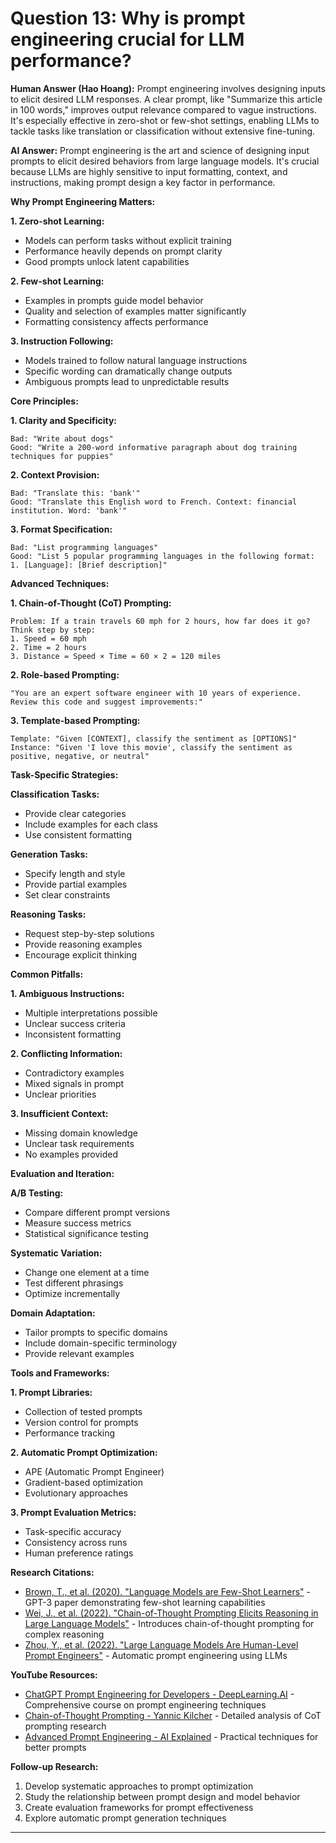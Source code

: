# Question 13: Why is prompt engineering crucial for LLM performance?

**Human Answer (Hao Hoang):**
Prompt engineering involves designing inputs to elicit desired LLM responses. A clear prompt, like "Summarize this article in 100 words," improves output relevance compared to vague instructions. It's especially effective in zero-shot or few-shot settings, enabling LLMs to tackle tasks like translation or classification without extensive fine-tuning.

**AI Answer:**
Prompt engineering is the art and science of designing input prompts to elicit desired behaviors from large language models. It's crucial because LLMs are highly sensitive to input formatting, context, and instructions, making prompt design a key factor in performance.

**Why Prompt Engineering Matters:**

**1. Zero-shot Learning:**
- Models can perform tasks without explicit training
- Performance heavily depends on prompt clarity
- Good prompts unlock latent capabilities

**2. Few-shot Learning:**
- Examples in prompts guide model behavior
- Quality and selection of examples matter significantly
- Formatting consistency affects performance

**3. Instruction Following:**
- Models trained to follow natural language instructions
- Specific wording can dramatically change outputs
- Ambiguous prompts lead to unpredictable results

**Core Principles:**

**1. Clarity and Specificity:**
```
Bad: "Write about dogs"
Good: "Write a 200-word informative paragraph about dog training techniques for puppies"
```

**2. Context Provision:**
```
Bad: "Translate this: 'bank'"
Good: "Translate this English word to French. Context: financial institution. Word: 'bank'"
```

**3. Format Specification:**
```
Bad: "List programming languages"
Good: "List 5 popular programming languages in the following format:
1. [Language]: [Brief description]"
```

**Advanced Techniques:**

**1. Chain-of-Thought (CoT) Prompting:**
```
Problem: If a train travels 60 mph for 2 hours, how far does it go?
Think step by step:
1. Speed = 60 mph
2. Time = 2 hours  
3. Distance = Speed × Time = 60 × 2 = 120 miles
```

**2. Role-based Prompting:**
```
"You are an expert software engineer with 10 years of experience. 
Review this code and suggest improvements:"
```

**3. Template-based Prompting:**
```
Template: "Given [CONTEXT], classify the sentiment as [OPTIONS]"
Instance: "Given 'I love this movie', classify the sentiment as positive, negative, or neutral"
```

**Task-Specific Strategies:**

**Classification Tasks:**
- Provide clear categories
- Include examples for each class
- Use consistent formatting

**Generation Tasks:**
- Specify length and style
- Provide partial examples
- Set clear constraints

**Reasoning Tasks:**
- Request step-by-step solutions
- Provide reasoning examples
- Encourage explicit thinking

**Common Pitfalls:**

**1. Ambiguous Instructions:**
- Multiple interpretations possible
- Unclear success criteria
- Inconsistent formatting

**2. Conflicting Information:**
- Contradictory examples
- Mixed signals in prompt
- Unclear priorities

**3. Insufficient Context:**
- Missing domain knowledge
- Unclear task requirements
- No examples provided

**Evaluation and Iteration:**

**A/B Testing:**
- Compare different prompt versions
- Measure success metrics
- Statistical significance testing

**Systematic Variation:**
- Change one element at a time
- Test different phrasings
- Optimize incrementally

**Domain Adaptation:**
- Tailor prompts to specific domains
- Include domain-specific terminology
- Provide relevant examples

**Tools and Frameworks:**

**1. Prompt Libraries:**
- Collection of tested prompts
- Version control for prompts
- Performance tracking

**2. Automatic Prompt Optimization:**
- APE (Automatic Prompt Engineer)
- Gradient-based optimization
- Evolutionary approaches

**3. Prompt Evaluation Metrics:**
- Task-specific accuracy
- Consistency across runs
- Human preference ratings

**Research Citations:**
- [Brown, T., et al. (2020). "Language Models are Few-Shot Learners"](https://arxiv.org/abs/2005.14165) - GPT-3 paper demonstrating few-shot learning capabilities
- [Wei, J., et al. (2022). "Chain-of-Thought Prompting Elicits Reasoning in Large Language Models"](https://arxiv.org/abs/2201.11903) - Introduces chain-of-thought prompting for complex reasoning
- [Zhou, Y., et al. (2022). "Large Language Models Are Human-Level Prompt Engineers"](https://arxiv.org/abs/2211.01910) - Automatic prompt engineering using LLMs

**YouTube Resources:**
- [ChatGPT Prompt Engineering for Developers - DeepLearning.AI](https://www.youtube.com/watch?v=H4YK_7MAckk) - Comprehensive course on prompt engineering techniques
- [Chain-of-Thought Prompting - Yannic Kilcher](https://www.youtube.com/watch?v=dOkMVhd5sD8) - Detailed analysis of CoT prompting research
- [Advanced Prompt Engineering - AI Explained](https://www.youtube.com/watch?v=T9aRN5JkmL8) - Practical techniques for better prompts

**Follow-up Research:**
1. Develop systematic approaches to prompt optimization
2. Study the relationship between prompt design and model behavior
3. Create evaluation frameworks for prompt effectiveness
4. Explore automatic prompt generation techniques

---

